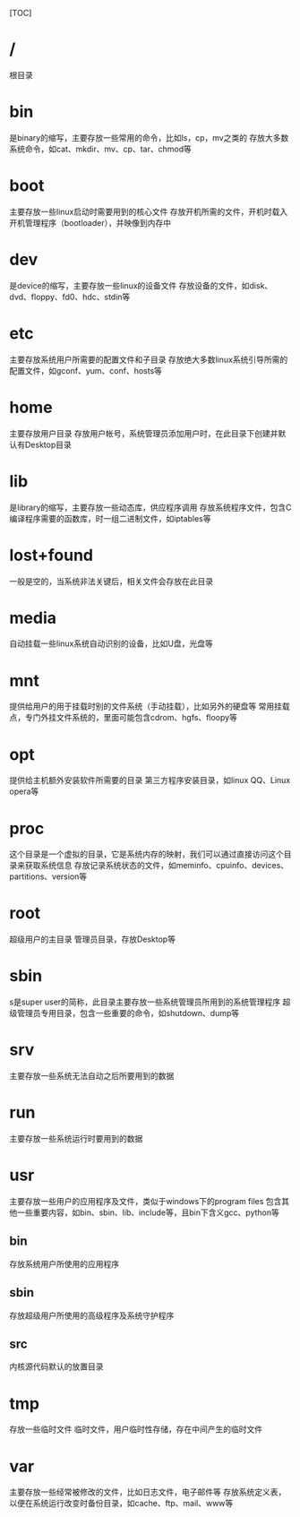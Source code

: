 [TOC]

# /
根目录
# bin
是binary的缩写，主要存放一些常用的命令，比如ls，cp，mv之类的
存放大多数系统命令，如cat、mkdir、mv、cp、tar、chmod等
# boot
主要存放一些linux启动时需要用到的核心文件
存放开机所需的文件，开机时载入开机管理程序（bootloader），并映像到内存中
# dev
是device的缩写，主要存放一些linux的设备文件
存放设备的文件，如disk、dvd、floppy、fd0、hdc、stdin等
# etc
主要存放系统用户所需要的配置文件和子目录
存放绝大多数linux系统引导所需的配置文件，如gconf、yum、conf、hosts等
# home
主要存放用户目录
存放用户帐号，系统管理员添加用户时，在此目录下创建并默认有Desktop目录
# lib
是library的缩写，主要存放一些动态库，供应程序调用
存放系统程序文件，包含C编译程序需要的函数库，时一组二进制文件，如iptables等
# lost+found
一般是空的，当系统非法关键后，相关文件会存放在此目录
# media
自动挂载一些linux系统自动识别的设备，比如U盘，光盘等
# mnt
提供给用户的用于挂载时别的文件系统（手动挂载），比如另外的硬盘等
常用挂载点，专门外挂文件系统的，里面可能包含cdrom、hgfs、floopy等
# opt
提供给主机额外安装软件所需要的目录
第三方程序安装目录，如linux QQ、Linux opera等
# proc
这个目录是一个虚拟的目录，它是系统内存的映射，我们可以通过直接访问这个目录来获取系统信息
存放记录系统状态的文件，如meminfo、cpuinfo、devices、partitions、version等
# root
超级用户的主目录
管理员目录，存放Desktop等
# sbin
s是super user的简称，此目录主要存放一些系统管理员所用到的系统管理程序
超级管理员专用目录，包含一些重要的命令，如shutdown、dump等
# srv
主要存放一些系统无法自动之后所要用到的数据
# run
主要存放一些系统运行时要用到的数据
# usr
主要存放一些用户的应用程序及文件，类似于windows下的program files
包含其他一些重要内容，如bin、sbin、lib、include等，且bin下含义gcc、python等
## bin
存放系统用户所使用的应用程序
## sbin
存放超级用户所使用的高级程序及系统守护程序
## src
内核源代码默认的放置目录
# tmp
存放一些临时文件
临时文件，用户临时性存储，存在中间产生的临时文件
# var
主要存放一些经常被修改的文件，比如日志文件，电子邮件等
存放系统定义表，以便在系统运行改变时备份目录，如cache、ftp、mail、www等
